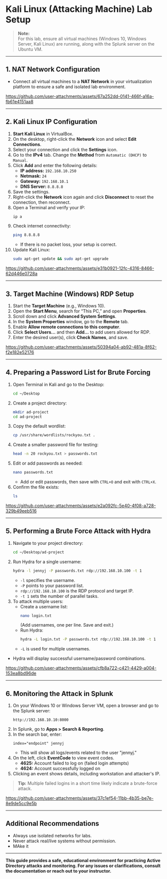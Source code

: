 # Kali Linux (Attacking Machine) Lab Setup

> **Note:**  
> For this lab, ensure all virtual machines (Windows 10, Windows Server, Kali Linux) are running, along with the Splunk server on the Ubuntu VM.

---

## 1. NAT Network Configuration

- Connect all virtual machines to a **NAT Network** in your virtualization platform to ensure a safe and isolated lab environment.
  
https://github.com/user-attachments/assets/67a252dd-0141-466f-a16a-fb61e4151aa8


---


## 2. Kali Linux IP Configuration

1. **Start Kali Linux** in VirtualBox.
2. On the desktop, right-click the **Network** icon and select **Edit Connections**.
3. Select your connection and click the **Settings** icon.
4. Go to the **IPv4** tab. Change the **Method** from `Automatic (DHCP)` to `Manual`.
5. Click **Add** and enter the following details:
    - **IP address:** `192.168.10.250`
    - **Netmask:** `24`
    - **Gateway:** `192.168.10.1`
    - **DNS Server:** `8.8.8.8`
6. Save the settings.
7. Right-click the **Network** icon again and click **Disconnect** to reset the connection, then reconnect.
8. Open a Terminal and verify your IP:
    ```bash
    ip a
    ```
9. Check internet connectivity:
    ```bash
    ping 8.8.8.8
    ```
    - If there is no packet loss, your setup is correct.
10. Update Kali Linux:
    ```bash
    sudo apt-get update && sudo apt-get upgrade
    ```

https://github.com/user-attachments/assets/e31b0921-12fc-4316-8466-62d446e0728a


---


## 3. Target Machine (Windows) RDP Setup

1. Start the **Target Machine** (e.g., Windows 10).
2. Open the **Start Menu**, search for “This PC,” and open **Properties**.
3. Scroll down and click **Advanced System Settings**.
4. In the **System Properties** window, go to the **Remote** tab.
5. Enable **Allow remote connections to this computer**.
6. Click **Select Users…** and then **Add…** to add users allowed for RDP.
7. Enter the desired user(s), click **Check Names**, and save.

https://github.com/user-attachments/assets/50394a04-ab92-481a-8f62-f2e182e52176


---


## 4. Preparing a Password List for Brute Forcing

1. Open Terminal in Kali and go to the Desktop:
    ```bash
    cd ~/Desktop
    ```
2. Create a project directory:
    ```bash
    mkdir ad-project
    cd ad-project
    ```
3. Copy the default wordlist:
    ```bash
    cp /usr/share/wordlists/rockyou.txt .
    ```
4. Create a smaller password file for testing:
    ```bash
    head -n 20 rockyou.txt > passwords.txt
    ```
5. Edit or add passwords as needed:
    ```bash
    nano passwords.txt
    ```
    - Add or edit passwords, then save with `CTRL+O` and exit with `CTRL+X`.
6. Confirm the file exists:
    ```bash
    ls
    ```
https://github.com/user-attachments/assets/e2a092fc-5e40-4f08-a728-329b49eeb516


---


## 5. Performing a Brute Force Attack with Hydra

1. Navigate to your project directory:
    ```bash
    cd ~/Desktop/ad-project
    ```
2. Run Hydra for a single username:
    ```bash
    hydra -l jennyj -P passwords.txt rdp://192.168.10.100 -t 1
    ```
    - `-l` specifies the username.
    - `-P` points to your password list.
    - `rdp://192.168.10.100` is the RDP protocol and target IP.
    - `-t 1` sets the number of parallel tasks.
3. To attack multiple users:
    - Create a username list:
      ```bash
      nano login.txt
      ```
      (Add usernames, one per line. Save and exit.)
    - Run Hydra:
      ```bash
      hydra -L login.txt -P passwords.txt rdp://192.168.10.100 -t 1
      ```
    - `-L` is used for multiple usernames.

- Hydra will display successful username/password combinations.


https://github.com/user-attachments/assets/cfb8a722-c421-4429-a004-153ea8bd96de


---


## 6. Monitoring the Attack in Splunk

1. On your Windows 10 or Windows Server VM, open a browser and go to the Splunk server:
    ```
    http://192.168.10.10:8000
    ```
2. In Splunk, go to **Apps > Search & Reporting**.
3. In the search bar, enter:
    ```
    index="endpoint" jennyj
    ```
    - This will show all logs/events related to the user "jennyj."
4. On the left, click **EventCode** to view event codes.
    - **4625:** Account failed to log on (failed login attempts)
    - **4624:** Account successfully logged on
5. Clicking an event shows details, including workstation and attacker's IP.

> **Tip:** Multiple failed logins in a short time likely indicate a brute-force attack.


https://github.com/user-attachments/assets/37c1ef54-11bb-4b35-be7e-8e9de5cc9e5b


---

## Additional Recommendations

- Always use isolated networks for labs.
- Never attack real/live systems without permission.
- MAke it 

---

**This guide provides a safe, educational environment for practicing Active Directory attacks and monitoring. For any issues or clarifications, consult the documentation or reach out to your instructor.**
